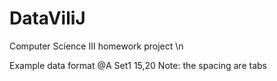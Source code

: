 # DataViliJ
Computer Science III homework project \n

Example data format
@A  Set1  15,20
Note: the spacing are tabs
